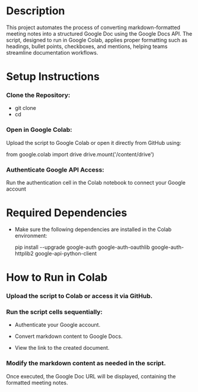 # Description
This project automates the process of converting markdown-formatted meeting notes into a structured Google Doc using the Google Docs API. The script, designed to run in Google Colab, applies proper formatting such as headings, bullet points, checkboxes, and mentions, helping teams streamline documentation workflows.

# Setup Instructions

### Clone the Repository:

- git clone <repository-url>
- cd <repository-folder>

### Open in Google Colab:

Upload the script to Google Colab or open it directly from GitHub using:

from google.colab import drive
drive.mount('/content/drive')

### Authenticate Google API Access:

Run the authentication cell in the Colab notebook to connect your Google account

# Required Dependencies

- Make sure the following dependencies are installed in the Colab environment:

  pip install --upgrade google-auth google-auth-oauthlib google-auth-httplib2 google-api-python-client

# How to Run in Colab

### Upload the script to Colab or access it via GitHub.

### Run the script cells sequentially:

- Authenticate your Google account.

- Convert markdown content to Google Docs.

- View the link to the created document.

### Modify the markdown content as needed in the script.

Once executed, the Google Doc URL will be displayed, containing the formatted meeting notes.
